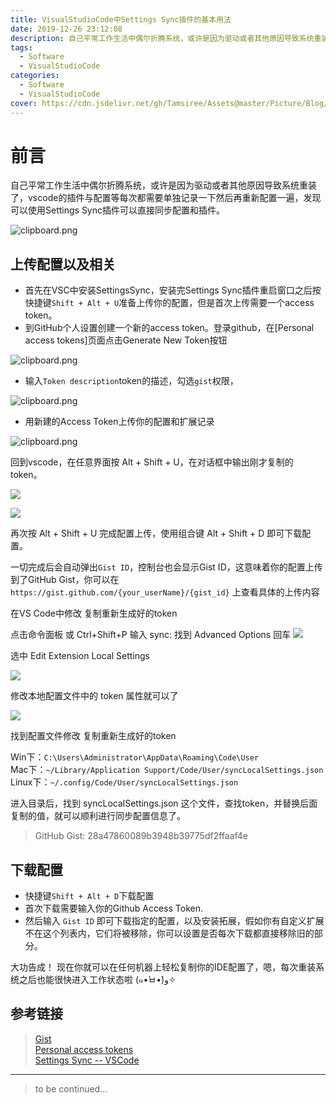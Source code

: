 ```yaml
---
title: VisualStudioCode中Settings Sync插件的基本用法
date: 2019-12-26 23:12:08
description: 自己平常工作生活中偶尔折腾系统，或许是因为驱动或者其他原因导致系统重装了，vscode的插件与配置等每次都需要单独记录一下然后再重新配置一遍，发现可以使用Settings Sync插件可以直接同步配置和插件。
tags:
  - Software
  - VisualStudioCode
categories:
  - Software
  - VisualStudioCode
cover: https://cdn.jsdelivr.net/gh/Tamsiree/Assets@master/Picture/Blog/Cover/cyqwanp87xgm.jpg
---
```

# 前言
自己平常工作生活中偶尔折腾系统，或许是因为驱动或者其他原因导致系统重装了，vscode的插件与配置等每次都需要单独记录一下然后再重新配置一遍，发现可以使用Settings Sync插件可以直接同步配置和插件。

![clipboard.png](https://cdn.jsdelivr.net/gh/Tamsiree/Assets@master/Picture/Blog/Post/1975534395-5b73c12c825ba_articlex.png)

## 上传配置以及相关

-   首先在VSC中安装SettingsSync，安装完Settings Sync插件重启窗口之后按快捷键`Shift + Alt + U`准备上传你的配置，但是首次上传需要一个access token。
-   到GitHub个人设置创建一个新的access token。登录github，在[Personal access tokens]页面点击Generate New Token按钮

![clipboard.png](https://cdn.jsdelivr.net/gh/Tamsiree/Assets@master/Picture/Blog/Post/2317606048-5b73c5af281e1_articlex.png)

-   输入`Token description`token的描述，勾选`gist`权限，

![clipboard.png](https://cdn.jsdelivr.net/gh/Tamsiree/Assets@master/Picture/Blog/Post/1110566462-5b73c5dc835d4_articlex.png)

-   用新建的Access Token上传你的配置和扩展记录

![clipboard.png](https://cdn.jsdelivr.net/gh/Tamsiree/Assets@master/Picture/Blog/Post/671610823-5b73c65e95ceb_articlex.png)

回到vscode，在任意界面按 Alt + Shift + U，在对话框中输出刚才复制的 token。

![](https://cdn.jsdelivr.net/gh/Tamsiree/Assets@master/Picture/Blog/Post/8056318-9e56c8327172b494.webp)

![](https://cdn.jsdelivr.net/gh/Tamsiree/Assets@master/Picture/Blog/Post/8056318-c18d2e32912c1958.webp)

再次按 Alt + Shift + U 完成配置上传，使用组合键 Alt + Shift + D 即可下载配置。

一切完成后会自动弹出`Gist ID`，控制台也会显示Gist ID，这意味着你的配置上传到了GitHub Gist，你可以在 `https://gist.github.com/{your_userName}/{gist_id}` 上查看具体的上传内容

在VS Code中修改
复制重新生成好的token

点击命令面板 或 Ctrl+Shift+P 输入 sync: 找到 Advanced Options 回车
![](https://cdn.jsdelivr.net/gh/Tamsiree/Assets@master/Picture/Blog/Post/4181780275-5c246e001cd68_articlex.png)

选中 Edit Extension Local Settings

![](https://cdn.jsdelivr.net/gh/Tamsiree/Assets@master/Picture/Blog/Post/531495797-5c246e3c67f93_articlex.png)

修改本地配置文件中的 token 属性就可以了

![](https://cdn.jsdelivr.net/gh/Tamsiree/Assets@master/Picture/Blog/Post/527372815-5c246ef664938_articlex.png)

找到配置文件修改
复制重新生成好的token

Win下：`C:\Users\Administrator\AppData\Roaming\Code\User`  
Mac下：`~/Library/Application Support/Code/User/syncLocalSettings.json`  
Linux下：`~/.config/Code/User/syncLocalSettings.json`  

进入目录后，找到 syncLocalSettings.json 这个文件，查找token，并替换后面复制的值，就可以顺利进行同步配置信息了。

> GitHub Gist: 28a47860089b3948b39775df2ffaaf4e

## 下载配置

-   快捷键`Shift + Alt + D`下载配置
-   首次下载需要输入你的Github Access Token.
-   然后输入 `Gist ID` 即可下载指定的配置，以及安装拓展，假如你有自定义扩展不在这个列表内，它们将被移除，你可以设置是否每次下载都直接移除旧的部分。

大功告成！ 现在你就可以在任何机器上轻松复制你的IDE配置了，嗯，每次重装系统之后也能很快进入工作状态啦 (๑•̀ㅂ•́)و✧

## 参考链接

> [Gist](https://gist.github.com/)  
> [Personal access tokens](https://github.com/settings/tokens)  
> [Settings Sync -- VSCode](https://marketplace.visualstudio.com/items?itemName=Shan.code-settings-sync) 

---
> to be continued...